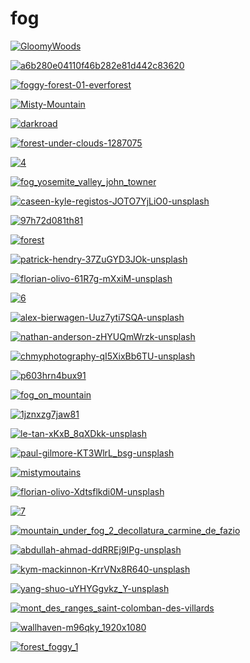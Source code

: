 # fog

<a href="GloomyWoods.jpg"><img alt="GloomyWoods" src="GloomyWoods.jpg"></a>

<a href="a6b280e04110f46b282e81d442c83620.jpg"><img alt="a6b280e04110f46b282e81d442c83620" src="a6b280e04110f46b282e81d442c83620.jpg"></a>

<a href="foggy-forest-01-everforest.jpg"><img alt="foggy-forest-01-everforest" src="foggy-forest-01-everforest.jpg"></a>

<a href="Misty-Mountain.jpg"><img alt="Misty-Mountain" src="Misty-Mountain.jpg"></a>

<a href="darkroad.jpg"><img alt="darkroad" src="darkroad.jpg"></a>

<a href="forest-under-clouds-1287075.jpg"><img alt="forest-under-clouds-1287075" src="forest-under-clouds-1287075.jpg"></a>

<a href="4.jpg"><img alt="4" src="4.jpg"></a>

<a href="fog_yosemite_valley_john_towner.jpg"><img alt="fog_yosemite_valley_john_towner" src="fog_yosemite_valley_john_towner.jpg"></a>

<a href="caseen-kyle-registos-JOTO7YjLiO0-unsplash.jpg"><img alt="caseen-kyle-registos-JOTO7YjLiO0-unsplash" src="caseen-kyle-registos-JOTO7YjLiO0-unsplash.jpg"></a>

<a href="97h72d081th81.jpg"><img alt="97h72d081th81" src="97h72d081th81.jpg"></a>

<a href="forest.jpg"><img alt="forest" src="forest.jpg"></a>

<a href="patrick-hendry-37ZuGYD3JOk-unsplash.jpg"><img alt="patrick-hendry-37ZuGYD3JOk-unsplash" src="patrick-hendry-37ZuGYD3JOk-unsplash.jpg"></a>

<a href="florian-olivo-61R7g-mXxiM-unsplash.jpg"><img alt="florian-olivo-61R7g-mXxiM-unsplash" src="florian-olivo-61R7g-mXxiM-unsplash.jpg"></a>

<a href="6.jpg"><img alt="6" src="6.jpg"></a>

<a href="alex-bierwagen-Uuz7yti7SQA-unsplash.jpg"><img alt="alex-bierwagen-Uuz7yti7SQA-unsplash" src="alex-bierwagen-Uuz7yti7SQA-unsplash.jpg"></a>

<a href="nathan-anderson-zHYUQmWrzk-unsplash.jpg"><img alt="nathan-anderson-zHYUQmWrzk-unsplash" src="nathan-anderson-zHYUQmWrzk-unsplash.jpg"></a>

<a href="chmyphotography-qI5XixBb6TU-unsplash.jpg"><img alt="chmyphotography-qI5XixBb6TU-unsplash" src="chmyphotography-qI5XixBb6TU-unsplash.jpg"></a>

<a href="p603hrn4bux91.jpg"><img alt="p603hrn4bux91" src="p603hrn4bux91.jpg"></a>

<a href="fog_on_mountain.jpg"><img alt="fog_on_mountain" src="fog_on_mountain.jpg"></a>

<a href="1jznxzg7jaw81.jpg"><img alt="1jznxzg7jaw81" src="1jznxzg7jaw81.jpg"></a>

<a href="le-tan-xKxB_8qXDkk-unsplash.jpg"><img alt="le-tan-xKxB_8qXDkk-unsplash" src="le-tan-xKxB_8qXDkk-unsplash.jpg"></a>

<a href="paul-gilmore-KT3WlrL_bsg-unsplash.jpg"><img alt="paul-gilmore-KT3WlrL_bsg-unsplash" src="paul-gilmore-KT3WlrL_bsg-unsplash.jpg"></a>

<a href="mistymoutains.jpg"><img alt="mistymoutains" src="mistymoutains.jpg"></a>

<a href="florian-olivo-Xdtsflkdi0M-unsplash.jpg"><img alt="florian-olivo-Xdtsflkdi0M-unsplash" src="florian-olivo-Xdtsflkdi0M-unsplash.jpg"></a>

<a href="7.jpg"><img alt="7" src="7.jpg"></a>

<a href="mountain_under_fog_2_decollatura_carmine_de_fazio.jpg"><img alt="mountain_under_fog_2_decollatura_carmine_de_fazio" src="mountain_under_fog_2_decollatura_carmine_de_fazio.jpg"></a>

<a href="abdullah-ahmad-ddRREj9IPg-unsplash.jpg"><img alt="abdullah-ahmad-ddRREj9IPg-unsplash" src="abdullah-ahmad-ddRREj9IPg-unsplash.jpg"></a>

<a href="kym-mackinnon-KrrVNx8R640-unsplash.jpg"><img alt="kym-mackinnon-KrrVNx8R640-unsplash" src="kym-mackinnon-KrrVNx8R640-unsplash.jpg"></a>

<a href="yang-shuo-uYHYGgvkz_Y-unsplash.jpg"><img alt="yang-shuo-uYHYGgvkz_Y-unsplash" src="yang-shuo-uYHYGgvkz_Y-unsplash.jpg"></a>

<a href="mont_des_ranges_saint-colomban-des-villards.jpg"><img alt="mont_des_ranges_saint-colomban-des-villards" src="mont_des_ranges_saint-colomban-des-villards.jpg"></a>

<a href="wallhaven-m96qky_1920x1080.png"><img alt="wallhaven-m96qky_1920x1080" src="wallhaven-m96qky_1920x1080.png"></a>

<a href="forest_foggy_1.jpg"><img alt="forest_foggy_1" src="forest_foggy_1.jpg"></a>

